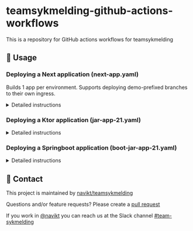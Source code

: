 # teamsykmelding-github-actions-workflows

This is a repository for GitHub actions workflows for teamsykmelding

## 🚀 Usage

### Deploying a Next application (next-app.yaml)

Builds 1 app per environment. Supports deploying demo-prefixed branches to their own ingress.

<details>
<summary>Detailed instructions</summary>
Add the main `deploy.yaml` with the following:

```yaml
name: Build & Deploy
on: push

jobs:
  next-app:
    uses: navikt/teamsykmelding-github-actions-workflows/.github/workflows/next-app.yaml@main
    secrets: inherit
    with:
      app: sykmeldinger
      base-path: /syk/sykmeldinger
```

Add the secondary `demo-delete.yaml` with the following:

```yaml
name: Demo delete
on: delete

jobs:
  branch-delete:
    uses: navikt/teamsykmelding-github-actions-workflows/.github/workflows/next-app-demo-delete.yaml@main
    secrets: inherit
    with:
      app: dinesykmeldte
      base-path: /arbeidsgiver/sykmeldte
```

#### **Important:**

This reusable workflows make the following assumptions:

1. There is a `Dockerfile` on root

   This dockerfile NEEDS to accept the argument `ENV` (`ARG ENV`) and copy the following: `COPY nais/envs/.env.$ENV /app/.env.production`

2. The naiserator files are in the `nais` folder, named `nais-dev.yaml`, `nais-demo.yaml` and `nais-prod.yaml`.

   The `nais.demo.yaml` needs to be parameterized with the following:

   ```yaml
   apiVersion: 'nais.io/v1alpha1'
   kind: 'Application'
   metadata:
     name: {{appname}}-demo
     namespace: teamsykmelding
     labels:
       team: teamsykmelding
       branchState: {{branchState}}
   spec:
     image: {{image}}
     port: 3000
     ingresses:
       - {{ingress}}
     replicas:
       min: {{replicas}}
       max: {{replicas}}
   ```

   This is to support deploying branches to their own ingress.

3. There needs to be a `nais/envs` folder with the following files: `.env.dev`, `.env.demo`, `.env.prod`. These envs will be available both during build and runtime.

   Note: Normal runtime-only (e.g. backend-only) envs can still be added in the nais.yaml.
   </details>

### Deploying a Ktor application (jar-app-21.yaml)
<details>
<summary>Detailed instructions</summary>
Add the main `deploy.yaml` with the following:

```yaml
name: Deploy to dev and prod
on: push

permissions:
   actions: read
   contents: write
   security-events: write
   packages: write
   id-token: write

jobs:
  jar-app:
    uses: navikt/teamsykmelding-github-actions-workflows/.github/workflows/jar-app-21.yaml@main
    secrets: inherit
    with:
      app: macgyver
```

</details>

### Deploying a Springboot application (boot-jar-app-21.yaml)
<details>
<summary>Detailed instructions</summary>
Add the main `deploy.yaml` with the following:



```yaml
name: Deploy app to dev and prod
on: push

permissions:
   actions: read
   contents: write
   security-events: write
   packages: write
   id-token: write

jobs:
  jar-app:
    uses: navikt/teamsykmelding-github-actions-workflows/.github/workflows/boot-jar-app-21.yaml@main
    secrets: inherit
    with:
      app: syk-dig-backend
```
</details>   

## 👥 Contact

This project is maintained by [navikt/teamsykmelding](CODEOWNERS)

Questions and/or feature requests?
Please create a [pull request](https://github.com/navikt/teamsykmelding-github-actions-workflows/pulls)

If you work in [@navikt](https://github.com/navikt) you can reach us at the Slack
channel [#team-sykmelding](https://nav-it.slack.com/archives/CMA3XV997)
